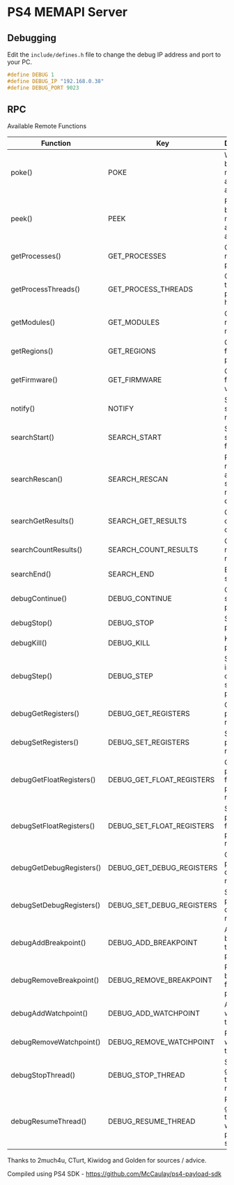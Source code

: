 # PS4 MEMAPI Server

## Debugging
Edit the `include/defines.h` file to change the debug IP address and port to your PC.
```c
#define DEBUG 1
#define DEBUG_IP "192.168.0.38"
#define DEBUG_PORT 9023
```

## RPC
Available Remote Functions

| Function                 | Key                       | Description                                                 |
| ------------------------ | ------------------------- | ----------------------------------------------------------- |
| poke()                   | POKE                      | Write a buffer to memory at a given addrss                  |
| peek()                   | PEEK                      | Read a buffer from memory at a given address                |
| getProcesses()           | GET_PROCESSES             | Get a list of running processes                             |
| getProcessThreads()      | GET_PROCESS_THREADS       | Get the threads the process has                             |
| getModules()             | GET_MODULES               | Get a list of running modules                               |
| getRegions()             | GET_REGIONS               | Get regions for a given process                             |
| getFirmware()            | GET_FIRMWARE              | Get the firmware version                                    |
| notify()                 | NOTIFY                    | Send a system notification                                  |
| searchStart()            | SEARCH_START              | Start searching for data                                    |
| searchRescan()           | SEARCH_RESCAN             | Rescan results from a previous search for a new set of data |
| searchGetResults()       | SEARCH_GET_RESULTS        | Get the current list of results                             |
| searchCountResults()     | SEARCH_COUNT_RESULTS      | Get the number of results                                   |
| searchEnd()              | SEARCH_END                | End the search                                              |
| debugContinue()          | DEBUG_CONTINUE            | Continue a stopped process                                  |
| debugStop()              | DEBUG_STOP                | Stop a process                                              |
| debugKill()              | DEBUG_KILL                | Kill a process                                              |
| debugStep()              | DEBUG_STEP                | Step one instruction on a stopped process                   |
| debugGetRegisters()      | DEBUG_GET_REGISTERS       | Get a processes registers                                   |
| debugSetRegisters()      | DEBUG_SET_REGISTERS       | Set a processes registers                                   |
| debugGetFloatRegisters() | DEBUG_GET_FLOAT_REGISTERS | Get a processes floating point registers                    |
| debugSetFloatRegisters() | DEBUG_SET_FLOAT_REGISTERS | Set a processes floating point registers                    |
| debugGetDebugRegisters() | DEBUG_GET_DEBUG_REGISTERS | Get a processes debug registers                             |
| debugSetDebugRegisters() | DEBUG_SET_DEBUG_REGISTERS | Set a processes debug registers                             |
| debugAddBreakpoint()     | DEBUG_ADD_BREAKPOINT      | Add a breakpoint to the process                             |
| debugRemoveBreakpoint()  | DEBUG_REMOVE_BREAKPOINT   | Remove a breakpoint from the process                        |
| debugAddWatchpoint()     | DEBUG_ADD_WATCHPOINT      | Add a watch to the process                                  |
| debugRemoveWatchpoint()  | DEBUG_REMOVE_WATCHPOINT   | Remove a watch from the process                             |
| debugStopThread()        | DEBUG_STOP_THREAD         | Stop a given thread from running                            |
| debugResumeThread()      | DEBUG_RESUME_THREAD       | Resume a given thread that was previously stopped           |


Thanks to 2much4u, CTurt, Kiwidog and Golden for sources / advice.

Compiled using PS4 SDK - https://github.com/McCaulay/ps4-payload-sdk